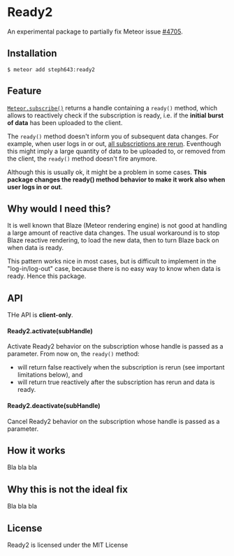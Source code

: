 # Ready2

An experimental package to partially fix Meteor issue [#4705](https://github.com/meteor/meteor/issues/4705).

## Installation

```
$ meteor add steph643:ready2
```

## Feature

[`Meteor.subscribe()`](http://docs.meteor.com/#/full/meteor_subscribe) returns a handle 
containing a `ready()` method, which allows to reactively check if the subscription is ready, 
i.e. if the **initial burst of data** has been uploaded to the client. 

The `ready()` method doesn't inform you of subsequent data changes. For example, when user logs 
in or out, [all subscriptions are rerun](http://docs.meteor.com/#/full/publish_userId). Eventhough 
this might imply a large quantity of data to be uploaded to, or removed from the client, 
the `ready()` method doesn't fire anymore.

Although this is usually ok, it might be a problem in some cases. **This package changes the ready()
method behavior to make it work also when user logs in or out**.

## Why would I need this?

It is well known that Blaze (Meteor rendering engine) is not good at handling a large amount 
of reactive data changes. The usual workaround is to stop Blaze
reactive rendering, to load the new data, then to turn Blaze back on when data is ready.

This pattern works nice in most cases, but is difficult to implement in the "log-in/log-out" 
case, because there is no easy way to know when data is ready. Hence this package.

## API

THe API is **client-only**.

#### Ready2.activate(subHandle)

Activate Ready2 behavior on the subscription whose handle is passed as a parameter. From now on, 
the `ready()` method:
* will return false reactively when the subscription is rerun (see important limitations below), and
* will return true reactively after the subscription has rerun and data is ready.

#### Ready2.deactivate(subHandle)

Cancel Ready2 behavior on the subscription whose handle is passed as a parameter.

## How it works

Bla bla bla

## Why this is not the ideal fix

Bla bla bla

## License

Ready2 is licensed under the MIT License
